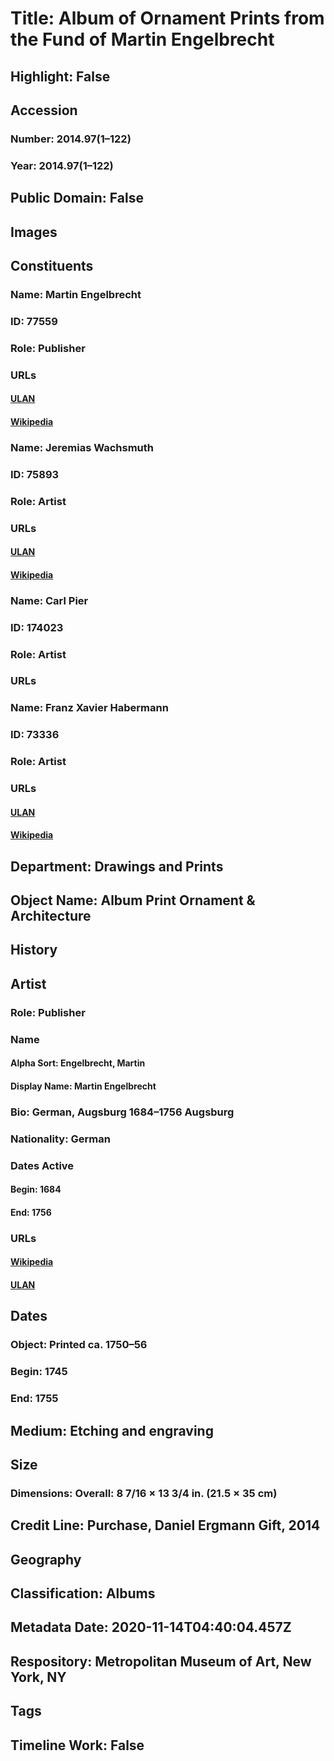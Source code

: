 # Title: Album of Ornament Prints from the Fund of Martin Engelbrecht
## Highlight: False
## Accession
### Number: 2014.97(1–122)
### Year: 2014.97(1–122)
## Public Domain: False
## Images
## Constituents
### Name: Martin Engelbrecht
### ID: 77559
### Role: Publisher
### URLs
#### [ULAN](http://vocab.getty.edu/page/ulan/500008821)
#### [Wikipedia](https://www.wikidata.org/wiki/Q1903690)
### Name: Jeremias Wachsmuth
### ID: 75893
### Role: Artist
### URLs
#### [ULAN](http://vocab.getty.edu/page/ulan/500047610)
#### [Wikipedia](https://www.wikidata.org/wiki/Q38120604)
### Name: Carl Pier
### ID: 174023
### Role: Artist
### URLs
### Name: Franz Xavier Habermann
### ID: 73336
### Role: Artist
### URLs
#### [ULAN](http://vocab.getty.edu/page/ulan/500013416)
#### [Wikipedia](https://www.wikidata.org/wiki/Q18508199)
## Department: Drawings and Prints
## Object Name: Album Print Ornament & Architecture
## History
## Artist
### Role: Publisher
### Name
#### Alpha Sort: Engelbrecht, Martin
#### Display Name: Martin Engelbrecht
### Bio: German, Augsburg 1684–1756 Augsburg
### Nationality: German
### Dates Active
#### Begin: 1684
#### End: 1756
### URLs
#### [Wikipedia](https://www.wikidata.org/wiki/Q1903690)
#### [ULAN](http://vocab.getty.edu/page/ulan/500008821)
## Dates
### Object: Printed ca. 1750–56
### Begin: 1745
### End: 1755
## Medium: Etching and engraving
## Size
### Dimensions: Overall: 8 7/16 × 13 3/4 in. (21.5 × 35 cm)
## Credit Line: Purchase, Daniel Ergmann Gift, 2014
## Geography
## Classification: Albums
## Metadata Date: 2020-11-14T04:40:04.457Z
## Respository: Metropolitan Museum of Art, New York, NY
## Tags
## Timeline Work: False